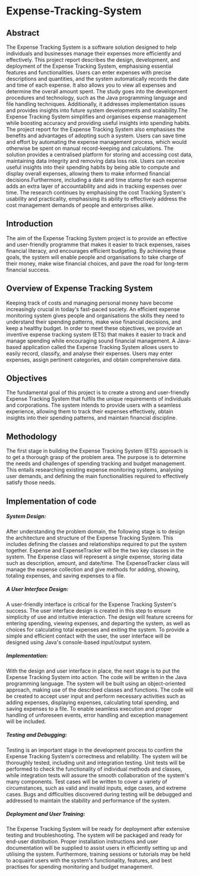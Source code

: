 # Expense-Tracking-System
## Abstract
The Expense Tracking System is a software solution designed to help individuals and businesses manage their expenses more efficiently and effectively. This project report describes the design, development, and deployment of the Expense Tracking System, emphasising essential features and functionalities. Users can enter expenses with precise descriptions and quantities, and the system automatically records the date and time of each expense. It also allows you to view all expenses and determine the overall amount spent. The study goes into the development procedures and technology, such as the Java programming language and file handling techniques. Additionally, it addresses implementation issues and provides insights into future system developments and scalability.The Expense Tracking System simplifies and organises expense management while boosting accuracy and providing useful insights into spending habits. The project report for the Expense Tracking System also emphasises the benefits and advantages of adopting such a system. Users can save time and effort by automating the expense management process, which would otherwise be spent on manual record-keeping and calculations. The solution provides a centralised platform for storing and accessing cost data, maintaining data integrity and removing data loss risk. Users can receive useful insights into their spending habits by being able to compute and display overall expenses, allowing them to make informed financial decisions.Furthermore, including a date and time stamp for each expense adds an extra layer of accountability and aids in tracking expenses over time. The research continues by emphasising the cost Tracking System's usability and practicality, emphasising its ability to effectively address the cost management demands of people and enterprises alike.
## Introduction
The aim of the Expense Tracking System project is to provide an effective and user-friendly programme that makes it easier to track expenses, raises financial literacy, and encourages efficient budgeting. By achieving these goals, the system will enable people and organisations to take charge of their money, make wise financial choices, and pave the road for long-term financial success.
## Overview of Expense Tracking System
Keeping track of costs and managing personal money have become increasingly crucial in today's fast-paced society. An efficient expense monitoring system gives people and organisations the skills they need to understand their spending patterns, make wise financial decisions, and keep a healthy budget. In order to meet these objectives, we provide an inventive expense tracking system (ETS) that makes it easier to track and manage spending while encouraging sound financial management. A Java-based application called the Expense Tracking System allows users to easily record, classify, and analyse their expenses. Users may enter expenses, assign pertinent categories, and obtain comprehensive data.
## Objectives
The fundamental goal of this project is to create a strong and user-friendly Expense Tracking System that fulfils the unique requirements of individuals and corporations. The system intends to provide users with a seamless experience, allowing them to track their expenses effectively, obtain insights into their spending patterns, and maintain financial discipline.
## Methodology
The first stage in building the Expense Tracking System (ETS) approach is to get a thorough grasp of the problem area. The purpose is to determine the needs and challenges of spending tracking and budget management. This entails researching existing expense monitoring systems, analysing user demands, and defining the main functionalities required to effectively satisfy those needs.
## Implementation of code
##### System Design: 
After understanding the problem domain, the following stage is to design the architecture and structure of the Expense Tracking System. This includes defining the classes and relationships required to put the system together. Expense and ExpenseTracker will be the two key classes in the system. The Expense class will represent a single expense, storing data such as description, amount, and date/time. The ExpenseTracker class will manage the expense collection and give methods for adding, showing, totaling expenses, and saving expenses to a file.
##### A User Interface Design:
A user-friendly interface is critical for the Expense Tracking System's success. The user interface design is created in this step to ensure simplicity of use and intuitive interaction. The design will feature screens for entering spending, viewing expenses, and departing the system, as well as choices for calculating total expenses and exiting the system. To provide a simple and efficient contact with the user, the user interface will be designed using Java's console-based input/output system.
##### Implementation:
With the design and user interface in place, the next stage is to put the Expense Tracking System into action. The code will be written in the Java programming language. The system will be built using an object-oriented approach, making use of the described classes and functions. The code will be created to accept user input and perform necessary activities such as adding expenses, displaying expenses, calculating total spending, and saving expenses to a file. To enable seamless execution and proper handling of unforeseen events, error handling and exception management will be included.
##### Testing and Debugging:
Testing is an important stage in the development process to confirm the Expense Tracking System's correctness and reliability. The system will be thoroughly tested, including unit and integration testing. Unit tests will be performed to check the functionality of individual methods and classes, while integration tests will assure the smooth collaboration of the system's many components. Test cases will be written to cover a variety of circumstances, such as valid and invalid inputs, edge cases, and extreme cases. Bugs and difficulties discovered during testing will be debugged and addressed to maintain the stability and performance of the system.
##### Deployment and User Training: 
The Expense Tracking System will be ready for deployment after extensive testing and troubleshooting. The system will be packaged and ready for end-user distribution. Proper installation instructions and user documentation will be supplied to assist users in efficiently setting up and utilising the system. Furthermore, training sessions or tutorials may be held to acquaint users with the system's functionality, features, and best practises for spending monitoring and budget management.

